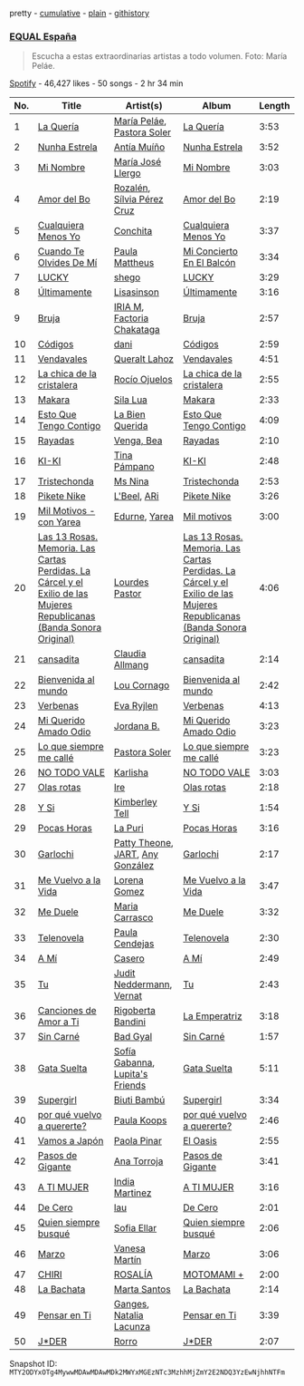 pretty - [cumulative](/playlists/cumulative/37i9dQZF1DX6dANf8jNW4z.md) - [plain](/playlists/plain/37i9dQZF1DX6dANf8jNW4z) - [githistory](https://github.githistory.xyz/mackorone/spotify-playlist-archive/blob/main/playlists/plain/37i9dQZF1DX6dANf8jNW4z)

### [EQUAL España](https://open.spotify.com/playlist/37i9dQZF1DX6dANf8jNW4z)

> Escucha a estas extraordinarias artistas a todo volumen\. Foto: María Peláe.

[Spotify](https://open.spotify.com/user/spotify) - 46,427 likes - 50 songs - 2 hr 34 min

| No. | Title | Artist(s) | Album | Length |
|---|---|---|---|---|
| 1 | [La Quería](https://open.spotify.com/track/7bXe270XHhuIobnJvyI41L) | [María Peláe](https://open.spotify.com/artist/1b6ctmaHGrw89ZUmm0nGXq), [Pastora Soler](https://open.spotify.com/artist/6nh96lsvDLuCVpgpfjeYnM) | [La Quería](https://open.spotify.com/album/7Iq7pPhZL17iOAIFeX07DG) | 3:53 |
| 2 | [Nunha Estrela](https://open.spotify.com/track/3cssoNGnWQ3ckzsmZhL4GY) | [Antía Muíño](https://open.spotify.com/artist/0ecHgq56xOnMWAfLwvyFV1) | [Nunha Estrela](https://open.spotify.com/album/4SjlQBmPjaKl2PS5TXxpWG) | 3:52 |
| 3 | [Mi Nombre](https://open.spotify.com/track/5dOGxX6c10Rb8DqqHTc2Cw) | [María José Llergo](https://open.spotify.com/artist/70GBRlKEGjfueop2lfdQ4Q) | [Mi Nombre](https://open.spotify.com/album/0oXlVXAvpKW54rDWMwYGMh) | 3:03 |
| 4 | [Amor del Bo](https://open.spotify.com/track/4WeMQWDFxBME5BIyURDhbA) | [Rozalén](https://open.spotify.com/artist/5soMpG6E6oApEiCZgrWeVz), [Sílvia Pérez Cruz](https://open.spotify.com/artist/7qJXYbBDibZ1Zixi89aUnw) | [Amor del Bo](https://open.spotify.com/album/6KAvzHl4HH1C8SX8iuIHZA) | 2:19 |
| 5 | [Cualquiera Menos Yo](https://open.spotify.com/track/40Tk8anrajOxML5GRXjXUC) | [Conchita](https://open.spotify.com/artist/0TPv1jIhKn4d0boGDxy4LI) | [Cualquiera Menos Yo](https://open.spotify.com/album/1vsQ5czXMJs8KjBFfpEmOW) | 3:37 |
| 6 | [Cuando Te Olvides De Mí](https://open.spotify.com/track/1eA9TFfVy1J3ZGDXFDOwgc) | [Paula Mattheus](https://open.spotify.com/artist/7BL2ojuqTfVuPSD6ViSmHR) | [Mi Concierto En El Balcón](https://open.spotify.com/album/2N74174VGNmGz7dynXhx0D) | 3:34 |
| 7 | [LUCKY](https://open.spotify.com/track/1BFwDysUateL81z6GucHp0) | [shego](https://open.spotify.com/artist/1DiDa1DfTjldKJQeonyP33) | [LUCKY](https://open.spotify.com/album/6zr5JDvStd21IUNTFA4Vmo) | 3:29 |
| 8 | [Últimamente](https://open.spotify.com/track/2wZQygYAD6YFl6iofljurK) | [Lisasinson](https://open.spotify.com/artist/0bvq2O2MrIINNOJTVuqQ32) | [Últimamente](https://open.spotify.com/album/7B3paj3NcXjFjJoyOsvi6L) | 3:16 |
| 9 | [Bruja](https://open.spotify.com/track/7GOg0nYQD92mpKUXooDSCq) | [IRIA M](https://open.spotify.com/artist/03Vw7tyeZfyhZ0lQQQsXAa), [Factoria Chakataga](https://open.spotify.com/artist/2DZnEICNEc4QJrU5q0lnJl) | [Bruja](https://open.spotify.com/album/0iExPpOCtB2H7VnUObiHet) | 2:57 |
| 10 | [Códigos](https://open.spotify.com/track/2OBsKmFSb9We6ld41X5XiT) | [dani](https://open.spotify.com/artist/4sYXzPulKYxOYuDKS1px8Y) | [Códigos](https://open.spotify.com/album/3va3ZBKbvW0Uez3mrbGU3f) | 2:59 |
| 11 | [Vendavales](https://open.spotify.com/track/1Euwn9B6ZoiQqIxJ9Et0pm) | [Queralt Lahoz](https://open.spotify.com/artist/5njCmi440o0ft013pOw9W5) | [Vendavales](https://open.spotify.com/album/5biAEeUSYDv3b95qm24goo) | 4:51 |
| 12 | [La chica de la cristalera](https://open.spotify.com/track/32jxiguOIFlWAgpHNon7pT) | [Rocío Ojuelos](https://open.spotify.com/artist/2qw2bM2FOqesfaWJybn7M5) | [La chica de la cristalera](https://open.spotify.com/album/535GwoBisCOdAdYb9Db43q) | 2:55 |
| 13 | [Makara](https://open.spotify.com/track/6YDzyRYTXCi6mXmxJIgtyW) | [Sila Lua](https://open.spotify.com/artist/1s0SFRaivMSqrjS3C3R7xR) | [Makara](https://open.spotify.com/album/0fFIxa3hZ0LaxEDI5K4uPt) | 2:33 |
| 14 | [Esto Que Tengo Contigo](https://open.spotify.com/track/6ts0Y5m6431qvNIBKJP9Es) | [La Bien Querida](https://open.spotify.com/artist/0Wn7tfH4rhaWTn8aMqSgh6) | [Esto Que Tengo Contigo](https://open.spotify.com/album/3KQlig5elpZToahwrjL3dW) | 4:09 |
| 15 | [Rayadas](https://open.spotify.com/track/3mYsbwDd0FRScBjlakgz8e) | [Venga, Bea](https://open.spotify.com/artist/1FV2X3n9fruTFxyjLJA6cM) | [Rayadas](https://open.spotify.com/album/6zEtqSrflrYuIlbQxYiQ4l) | 2:10 |
| 16 | [KI\-KI](https://open.spotify.com/track/4EQPqVfu1k8yLhsCF36N6S) | [Tina Pámpano](https://open.spotify.com/artist/3JpVAGms96OlNuWPRfrI28) | [KI\-KI](https://open.spotify.com/album/26tAxbsYNC6xaQ5YlfBBfw) | 2:48 |
| 17 | [Tristechonda](https://open.spotify.com/track/4GBrKvo7PEUG7oxj0jtg0m) | [Ms Nina](https://open.spotify.com/artist/43Hr2FjhVehkROIIEb7EfQ) | [Tristechonda](https://open.spotify.com/album/28FvZjYOAs6zdyCDPzBTae) | 2:53 |
| 18 | [Pikete Nike](https://open.spotify.com/track/62Rlgc2bjqMnTRXVKlep5F) | [L'Beel](https://open.spotify.com/artist/2NaOGDdslPSAHTqsMSSbx4), [ARi](https://open.spotify.com/artist/6Jl0OwDucnsb4Pqbp7U91W) | [Pikete Nike](https://open.spotify.com/album/5UIOm4zMAX7lFMhgAEscNv) | 3:26 |
| 19 | [Mil Motivos \- con Yarea](https://open.spotify.com/track/3wHSb8Z8VfSFLArMZD3jtS) | [Edurne](https://open.spotify.com/artist/1RpT4SSsNAr0JaSvvwNkgh), [Yarea](https://open.spotify.com/artist/2O4wnhTr4SO5ezY6WXI2Kl) | [Mil motivos](https://open.spotify.com/album/0zedSAlxDfSphQiLPKxUXX) | 3:00 |
| 20 | [Las 13 Rosas\. Memoria\. Las Cartas Perdidas\. La Cárcel y el Exilio de las Mujeres Republicanas \(Banda Sonora Original\)](https://open.spotify.com/track/2CjGfM7Dml3r79jvcXzbyL) | [Lourdes Pastor](https://open.spotify.com/artist/12fuso0kavCsYxuraNhVUe) | [Las 13 Rosas\. Memoria\. Las Cartas Perdidas\. La Cárcel y el Exilio de las Mujeres Republicanas \(Banda Sonora Original\)](https://open.spotify.com/album/1d4nRUT9NZxSZfZIUsNbe2) | 4:06 |
| 21 | [cansadita](https://open.spotify.com/track/4NATkh9Xgbs4LJWoM7RH1Q) | [Claudia Allmang](https://open.spotify.com/artist/4yhXgyV9rONKb4ywoq6UTh) | [cansadita](https://open.spotify.com/album/7qPNqYQjyF6vf5gRV9TRDM) | 2:14 |
| 22 | [Bienvenida al mundo](https://open.spotify.com/track/01LLz06qjMIlZJvaWLC8Sp) | [Lou Cornago](https://open.spotify.com/artist/71QLvXvl9jdkFiGzLIwh9v) | [Bienvenida al mundo](https://open.spotify.com/album/6op9bvnjxS6oCG7zv4pxrp) | 2:42 |
| 23 | [Verbenas](https://open.spotify.com/track/5ryuReLd1ZW0R2BCpgiG0W) | [Eva Ryjlen](https://open.spotify.com/artist/70Qg1joeoAwPXpnxpFe64w) | [Verbenas](https://open.spotify.com/album/7n3EUXlrYCr7fGydlXtRBC) | 4:13 |
| 24 | [Mi Querido Amado Odio](https://open.spotify.com/track/0bvuW24FTaoQPTP7d0SBeW) | [Jordana B.](https://open.spotify.com/artist/3aqVNqgYvDz8VF5n6nJBDD) | [Mi Querido Amado Odio](https://open.spotify.com/album/6jPwMd5NpfZPaVVjxtL0Kg) | 3:23 |
| 25 | [Lo que siempre me callé](https://open.spotify.com/track/5O0tcAR98nivRJoFU0gaN8) | [Pastora Soler](https://open.spotify.com/artist/6nh96lsvDLuCVpgpfjeYnM) | [Lo que siempre me callé](https://open.spotify.com/album/6xeMMihcHJViadbR4henSX) | 3:23 |
| 26 | [NO TODO VALE](https://open.spotify.com/track/4YvGHyaWdHa8liRpwH9uP6) | [Karlisha](https://open.spotify.com/artist/4MJnVJ6UeJY0WcULSDdu18) | [NO TODO VALE](https://open.spotify.com/album/4RADUDYJ6X2YIWeawRzG0R) | 3:03 |
| 27 | [Olas rotas](https://open.spotify.com/track/5ckFalQGlWDCIzswyN5kpe) | [Ire](https://open.spotify.com/artist/4ysRrzj3LSYDIhtty6ErKI) | [Olas rotas](https://open.spotify.com/album/5DNuuc21CdF4AKpa1rZMHt) | 2:18 |
| 28 | [Y Si](https://open.spotify.com/track/081225Aw909qAbV9UjAQeM) | [Kimberley Tell](https://open.spotify.com/artist/1NTTlLcsHvqOZFC6CQp6Ka) | [Y Si](https://open.spotify.com/album/2zGCoMAOkdVwmEpCew4SL3) | 1:54 |
| 29 | [Pocas Horas](https://open.spotify.com/track/59ZaOXwvJ8Iae6eIFQq93B) | [La Puri](https://open.spotify.com/artist/7qFPgSlR8N4aehSqQWkklI) | [Pocas Horas](https://open.spotify.com/album/0rl1LugSHX3AjmiVbP5vFA) | 3:16 |
| 30 | [Garlochi](https://open.spotify.com/track/0k2uHxnEXvv0EzSf8AcO0v) | [Patty Theone](https://open.spotify.com/artist/1g3WbWMUHTQchBH5M3arBK), [JART](https://open.spotify.com/artist/6NHbEFh3DhxSVtaWWiFvwu), [Any González](https://open.spotify.com/artist/4x5AqwrxltvlPUTpZhnpuk) | [Garlochi](https://open.spotify.com/album/4JJx2IepEWWgnu7NZlKU4m) | 2:17 |
| 31 | [Me Vuelvo a la Vida](https://open.spotify.com/track/4SsJMOMX4Yynq6nG659iLu) | [Lorena Gomez](https://open.spotify.com/artist/5f8Dohw5XLc2xrlBox9AjS) | [Me Vuelvo a la Vida](https://open.spotify.com/album/44srB70fTf6mO2VovXu0Ye) | 3:47 |
| 32 | [Me Duele](https://open.spotify.com/track/2fMChfNtLRY5B64yrnlBnV) | [Maria Carrasco](https://open.spotify.com/artist/1qGBgzWSpJpug7j0D7CQVw) | [Me Duele](https://open.spotify.com/album/5lOaEFAfSs4meISm5m91pt) | 3:32 |
| 33 | [Telenovela](https://open.spotify.com/track/3WMRQ1kWWBpNV3hJFhqmhB) | [Paula Cendejas](https://open.spotify.com/artist/4EiI7Vls0NB16jLuexzCHC) | [Telenovela](https://open.spotify.com/album/7jrUStxYyNBOmz5ul1iGoC) | 2:30 |
| 34 | [A Mí](https://open.spotify.com/track/5WToapmuQ28U1LOmIt6Tdk) | [Casero](https://open.spotify.com/artist/6RXmHX7FgxZz6ycoC6IgPy) | [A Mí](https://open.spotify.com/album/1W4kplttrBN8pDdgv1BUz5) | 2:49 |
| 35 | [Tu](https://open.spotify.com/track/7q1v3sbmw7UoAxJw555ODh) | [Judit Neddermann](https://open.spotify.com/artist/1ImywUogV5mfqWMyXEvkgE), [Vernat](https://open.spotify.com/artist/5lxFyGjIisTPiz6W2MiOm9) | [Tu](https://open.spotify.com/album/2sgKRpXusixxYI50XOOxaS) | 2:43 |
| 36 | [Canciones de Amor a Ti](https://open.spotify.com/track/3y8LURp2yO9vxB9Mrrsptd) | [Rigoberta Bandini](https://open.spotify.com/artist/7DOERbtkx9aTLvWzZSB0qx) | [La Emperatriz](https://open.spotify.com/album/7f3vr9igj7vDgo3SBIN8Fv) | 3:18 |
| 37 | [Sin Carné](https://open.spotify.com/track/240Wr3oL2io76a5D6wfQsm) | [Bad Gyal](https://open.spotify.com/artist/4F4pp8NUW08JuXwnoxglpN) | [Sin Carné](https://open.spotify.com/album/09kDovcZ38SvmgoUHlh1Hc) | 1:57 |
| 38 | [Gata Suelta](https://open.spotify.com/track/0mPnXVBHTC51SjbcdY0JpW) | [Sofía Gabanna](https://open.spotify.com/artist/7oOAUwR8fKK27pEAKdt0mm), [Lupita's Friends](https://open.spotify.com/artist/7gGKjAXKRyDUhSUhFDIaAW) | [Gata Suelta](https://open.spotify.com/album/2nU2Ys1yzoPio4rJ0PUe8G) | 5:11 |
| 39 | [Supergirl](https://open.spotify.com/track/2Hnma2Y5YJzcSfThzfsDXX) | [Biuti Bambú](https://open.spotify.com/artist/6UadYwvgJahN1SgN6M8wII) | [Supergirl](https://open.spotify.com/album/6FIbQBc7EqQ1fNkRVua9mo) | 3:34 |
| 40 | [por qué vuelvo a quererte?](https://open.spotify.com/track/744UvT12uGyKYegYL3CXbW) | [Paula Koops](https://open.spotify.com/artist/3jDSE2qvShLf8DbYmseNW0) | [por qué vuelvo a quererte?](https://open.spotify.com/album/6ljKyPIVpNWbbfi470zJFL) | 2:46 |
| 41 | [Vamos a Japón](https://open.spotify.com/track/71i9vKYB6FBqYpIDsoSNjB) | [Paola Pinar](https://open.spotify.com/artist/6zcojbQNDKdTXcexDhLGS5) | [El Oasis](https://open.spotify.com/album/7Fb6sjVfGXZpoTOpBdAahJ) | 2:55 |
| 42 | [Pasos de Gigante](https://open.spotify.com/track/6DlhPEHyYrrZCs9rTIz6ho) | [Ana Torroja](https://open.spotify.com/artist/5YekZn3GGnPIURNA6RG124) | [Pasos de Gigante](https://open.spotify.com/album/2hHyswHGfr2UQ1jdVUlMsP) | 3:41 |
| 43 | [A TI MUJER](https://open.spotify.com/track/4okSYpo5JBuP7RziFHQQ7E) | [India Martinez](https://open.spotify.com/artist/6FOpWOxsjQxKEbLiJpU1xV) | [A TI MUJER](https://open.spotify.com/album/5MRfV2iiaMV7z10REUECZz) | 3:16 |
| 44 | [De Cero](https://open.spotify.com/track/4ItwjuoNDzzdOHvIkPox1F) | [lau](https://open.spotify.com/artist/4lmS9r38ACCCWO6vGUqHMV) | [De Cero](https://open.spotify.com/album/6XQWyM5jE2lp5qOnHaZhFd) | 2:01 |
| 45 | [Quien siempre busqué](https://open.spotify.com/track/2S3BvEO2HEqst3o63sJSZo) | [Sofia Ellar](https://open.spotify.com/artist/0zuqz96cs1dQcxc2FpLPcR) | [Quien siempre busqué](https://open.spotify.com/album/1sSodpO7uvrM2FLNz589FU) | 2:06 |
| 46 | [Marzo](https://open.spotify.com/track/09qd1uIh1Za6FcZasjffgL) | [Vanesa Martín](https://open.spotify.com/artist/5kSJMVPcTITrSZxTrHllVN) | [Marzo](https://open.spotify.com/album/56cxGrtCsHNNBlMKrqFS0A) | 3:06 |
| 47 | [CHIRI](https://open.spotify.com/track/3CBaIz3eftJCf9GHycFanL) | [ROSALÍA](https://open.spotify.com/artist/7ltDVBr6mKbRvohxheJ9h1) | [MOTOMAMI +](https://open.spotify.com/album/3zbiiu3JTibw0esC7eoMXr) | 2:00 |
| 48 | [La Bachata](https://open.spotify.com/track/3tTzInzRZC7kRMK1sRfT14) | [Marta Santos](https://open.spotify.com/artist/2NeFajzkAQ4UfviWdzf0pK) | [La Bachata](https://open.spotify.com/album/2ZuHbnjlyHvDOTqMy1feF0) | 2:14 |
| 49 | [Pensar en Ti](https://open.spotify.com/track/4phOa75nrH2sCq475pwBq2) | [Ganges](https://open.spotify.com/artist/7gtqMRAdH6DvPm2gdoI17Q), [Natalia Lacunza](https://open.spotify.com/artist/3Zs59sqZJ6fWQqWbRC8bOP) | [Pensar en Ti](https://open.spotify.com/album/4JqpGaYWAdPnQJiBqnSzeF) | 3:39 |
| 50 | [J\*DER](https://open.spotify.com/track/01z5gGmtYds3vaSREf9JuI) | [Rorro](https://open.spotify.com/artist/6fB004p3XFUoQeftZlFUKv) | [J\*DER](https://open.spotify.com/album/1h87OcIP6KuNxXp0vsxtZy) | 2:07 |

Snapshot ID: `MTY2ODYxOTg4MywwMDAwMDAwMDk2MWYxMGEzNTc3MzhhMjZmY2E2NDQ3YzEwNjhhNTFm`
